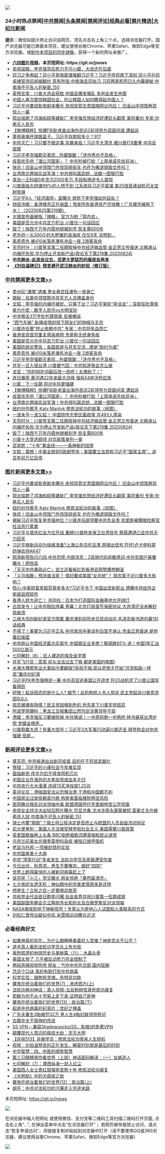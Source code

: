 ![](https://raw.githubusercontent.com/fqnews/bnews/master/64photo/fqnews-qr.jpg)

<div id="tt">
<h3>24小时热点禁闻|<a href="#%E4%B8%AD%E5%85%B1%E7%A6%81%E9%97%BB%E6%9B%B4%E5%A4%9A%E6%96%87%E7%AB%A0">中共禁闻</a>|<a href="#%E5%9B%BE%E7%89%87%E6%96%B0%E9%97%BB%E6%9B%B4%E5%A4%9A%E6%96%87%E7%AB%A0">头条禁闻</a>|<a href="#%E6%96%B0%E9%97%BB%E8%AF%84%E8%AE%BA%E6%9B%B4%E5%A4%9A%E6%96%87%E7%AB%A0">禁闻评论|<a href="#%E5%BF%85%E7%9C%8B%E7%BB%8F%E5%85%B8%E5%A5%BD%E6%96%87">经典必看|<a href="/video.md#%E7%A6%81%E7%89%87%E7%B2%BE%E9%80%89">禁片精选</a>|<a href="https://github.com/fqnews/djy/blob/master/gb/nf1351518.md#1">大纪元新闻</a></h3>
<div><b>提示：</b>微信如提示停止访问该网页，须先点击右上角三个点，选择浏览器打开。国产浏览器可能已屏蔽本项目，建议使用谷歌Chrome、苹果Safari、微软Edge等官方浏览器。或<a href="https://github.com/fqnews/bnews/blob/master/%E5%88%B6%E4%BD%9Cgit%E7%A6%81%E9%97%BB%E9%95%9C%E5%83%8F.md">制作本项目的同步镜像</a>，获得一个新的网址来推广。</div>
<ul>
<li><b><a href="http://d1.bdrive.tk/64.mp4" target="_blank">六四图片视频</a>，本页短网址: https://git.io/jnews</b></li>
<li><a href="/bannedvideo/20200825/1385463.md">央视屈服，李克强背后势力不可小觑，大戏还在后面</a></li>
<li><a href="/comments/20200825/1385571.md">邓习之争再起？邓小平家族密谋推翻习近平？习近平传将南下深圳 邓小平孙邓卓棣官场旧闻被翻炒 意有所指 中南海去邓抬习 习邓两家积怨已久内幕揭秘 中南海不可告人的秘密_150</a></li>
<li><a href="/comments/20200825/1385619.md">英预言家：川普大选会获胜 中国会爆发骚乱 多地会发生地震</a></li>
<li><a href="/bannedvideo/20200825/1385589.md">中国人再次震惊韩国社会，你让韩国人如何瞧得起中国人？</a></li>
<li><a href="/topimagenews/20200825/1385728.md">习近平也要成影帝剧本曝光 央视现郭文贵国旗网议内应！ 旧金山中领馆再现惊人一幕</a></li>
<li><a href="/topimagenews/20200825/1385626.md">郭台铭跑了鸿海和硕等建新厂 李克强忽悠经济好遭巨头戳穿 美将重创 专家:勿再买人民币</a></li>
<li><a href="/comments/20200825/1385513.md">【微博精粹】惊爆FBI卧底查出海外民运2前领导为双面间谍 遭起诉</a></li>
<li><a href="/bannedvideo/20200826/1385772.md">蓬佩奥揭开瑞银盖子，习近平存款知多少？917</a></li>
<li><a href="/cnnews/20200825/1385668.md">中共灭亡！习只要不做这事 风暴来临！习近平大清洗 被川普打8重拳 中共反屈膝</a></li>
<li><a href="/cbnews/20200825/1385598.md">习近平李克强勘灾表现…外媒狠酸：「连作秀也不及格」</a></li>
<li><a href="/cbnews/20200825/1385457.md">疫苗优先供「湄公河国家」？ 中共秒被打脸「上周承诺先给非洲」</a></li>
<li><a href="/topimagenews/20200825/1385377.md">快讯！旧金山中领馆门外惊现碎纸车 也在为撤退销毁文件吗？</a></li>
<li><a href="/cbnews/20200825/1385443.md">台湾南北两端实战军演！中共频叫嚣武统…法媒一图狠打脸</a></li>
<li><a href="/baitai/20200825/1385531.md">青岛一正科级5年贪污2000多万 手段和用途令人震惊</a></li>
<li><a href="/cnnews/20200826/1385759.md">川普面临大阴谋99%的人想不到 江系放风习近平密谋 美25倍音速战机可太空射核弹</a></li>
<li><a href="/headline/20200825/1385663.md">习近平9人「经济国师」首曝光 弱势下李克强如何自处？</a></li>
<li><a href="/bannedvideo/20200825/1385553.md">财经冷眼：香港楼市正在崩盘！甩卖所有香港资产尽快撤！广东楼市被拖下水！（20200825第319期）</a></li>
<li><a href="/baitai/20200825/1385653.md">大理宣传画被指「辣眼」 官方为她「穿内衣」</a></li>
<li><a href="/cbnews/20200825/1385691.md">美国是否允许中共武力犯台 川普仅一句话回应</a></li>
<li><a href="/cbnews/20200825/1385389.md">毁了！陕西千万年丹霞地貌被刻字 恢复需600年</a></li>
<li><a href="/funmedia/20200825/1385460.md">老外将一头300斤的大肥猪扔进海底 仅仅9天 没想到…</a></li>
<li><a href="/cbnews/20200825/1385605.md">离奇意外 被410米落差瀑布冲击一夜 2游客丧命</a></li>
<li><a href="/cbnews/20200825/1385425.md">天亮时分：川普誓言第二任期拔掉中共经济输血管;金正恩又传昏迷,北韩承认内循环失败;华为停止开发新产品(政论天下第219集 20200824)</a></li>
<li><b><a href="/comments/20200211/1275071.md" target="_blank">中共肺炎-此波会过去，但更大更猛烈的瘟疫会再来</a></b></li>
<li><b><a href="/comments/20200207/1272816.md" target="_blank">《刘伯温碑记》预言避开武汉肺炎的妙招（修订版）</a></b></li>
</ul>
</div>

<div class="catlist">
<h3><a href="/cbnews/" target="_blank">中共禁闻</a><span><a href="/cbnews/" target="_blank" rel="nofollow">更多文章>></a></span></h3>
<ul>
<li><a href="/cbnews/20200826/1385919.md" target="_blank">贵州玩“瀑降”遇难 男女悬空挂瀑布一夜身亡</a></li>
<li><a href="/cbnews/20200826/1385907.md" target="_blank">揭秘：驻美中领馆帮中共军方人员掩盖身份</a></li>
<li><a href="/cbnews/20200826/1385901.md" target="_blank">文昭：李克强抗内循环被贬、只等下台？习近平掌舵&quot;座谈会“；深夜狂批蓬佩奥为什麽；数字人民币vs大明宝钞</a></li>
<li><a href="/cbnews/20200826/1385885.md" target="_blank">中共喉舌3万字批判蓬佩奥 反被嘲讽</a></li>
<li><a href="/cbnews/20200826/1385863.md" target="_blank">“西气东输” 新疆疫情封锁下网友们的呐喊与无奈</a></li>
<li><a href="/cbnews/20200826/1385844.md" target="_blank">川普连任要“终止依赖中共” 专家：中共将失血而亡</a></li>
<li><a href="/cbnews/20200825/1385727.md" target="_blank">香港发现首宗重复感染病例 专家称无终身免疫</a></li>
<li><a href="/cbnews/20200825/1385691.md" target="_blank">美国是否允许中共武力犯台 川普仅一句话回应</a></li>
<li><a href="/cbnews/20200825/1385606.md" target="_blank">美国防部长警告：各国若是与共军交流…便是“助纣为虐”</a></li>
<li><a href="/cbnews/20200825/1385605.md" target="_blank">离奇意外 被410米落差瀑布冲击一夜 2游客丧命</a></li>
<li><a href="/cbnews/20200825/1385598.md" target="_blank">习近平李克强勘灾表现…外媒狠酸：「连作秀也不及格」</a></li>
<li><a href="/cbnews/20200825/1385597.md" target="_blank">共军一旦入侵台湾 川普霸气回：中共知道我会怎么做</a></li>
<li><a href="/cbnews/20200825/1385561.md" target="_blank">法官：“你的辩护词最后改一改吧！太激励了！”</a></li>
<li><a href="/cbnews/20200825/1385551.md" target="_blank">连日暴雨 黄河遇22年来最大洪峰 强拆54座浮桥应急</a></li>
<li><a href="/cbnews/20200825/1385532.md" target="_blank">川普︰下一任期 将对中共更强硬</a></li>
<li><a href="/comments/20200825/1385513.md" target="_blank">【微博精粹】惊爆FBI卧底查出海外民运2前领导为双面间谍 遭起诉</a></li>
<li><a href="/cbnews/20200825/1385457.md" target="_blank">疫苗优先供「湄公河国家」？ 中共秒被打脸「上周承诺先给非洲」</a></li>
<li><a href="/cbnews/20200825/1385443.md" target="_blank">台湾南北两端实战军演！中共频叫嚣武统…法媒一图狠打脸</a></li>
<li><a href="/comments/20200825/1385430.md" target="_blank">纽约创作歌手 Katy Mantyk 修炼法轮功的故事（组图）</a></li>
<li><a href="/cbnews/20200825/1385442.md" target="_blank">一波未平一波又起！ 中国惊传志贺氏菌疫情 共493人感染</a></li>
<li><a href="/cbnews/20200825/1385425.md" target="_blank">天亮时分：川普誓言第二任期拔掉中共经济输血管;金正恩又传昏迷,北韩承认内循环失败;华为停止开发新产品(政论天下第219集 20200824)</a></li>
<li><a href="/cbnews/20200825/1385389.md" target="_blank">毁了！陕西千万年丹霞地貌被刻字 恢复需600年</a></li>
<li><a href="/cbnews/20200825/1385388.md" target="_blank">川普十大竞选纲领 对华政策单列一章</a></li>
<li><a href="/comments/20200825/1385382.md" target="_blank">百家姓：“十年”黄金线——一条神秘的纽带</a></li>
<li><a href="/cbnews/20200825/1385356.md" target="_blank">文昭：震撼！中美全脱钩5政纲登场；美国要立法禁称习近平“国家主席”、追百年前万亿巨债</a></li>

</ul>
</div>
<div class="catlist">
<h3><a href="/topimagenews/" target="_blank">图片新闻</a><span><a href="/topimagenews/" target="_blank" rel="nofollow">更多文章>></a></span></h3>
<ul>
<li><a href="/topimagenews/20200825/1385728.md" target="_blank">习近平也要成影帝剧本曝光 央视现郭文贵国旗网议内应！ 旧金山中领馆再现惊人一幕</a></li>
<li><a href="/topimagenews/20200825/1385626.md" target="_blank">郭台铭跑了鸿海和硕等建新厂 李克强忽悠经济好遭巨头戳穿 美将重创 专家:勿再买人民币</a></li>
<li><a href="/comments/20200825/1385430.md" target="_blank">纽约创作歌手 Katy Mantyk 修炼法轮功的故事（组图）</a></li>
<li><a href="/topimagenews/20200825/1385377.md" target="_blank">快讯！旧金山中领馆门外惊现碎纸车 也在为撤退销毁文件吗？</a></li>
<li><a href="/topimagenews/20200824/1385240.md" target="_blank">揭秘习近平恢复李克强地位？川普连任纲领要中共负全责 哈里斯被曝做检察官枉法恶行累累</a></li>
<li><a href="/topimagenews/20200824/1385155.md" target="_blank">习近平与曾庆红全方位开战 重磅!川普昨发保卫台湾信号 蔡霞遭遇凸显中共无力回天</a></li>
<li><a href="/topimagenews/20200824/1385133.md" target="_blank">习近平掀新运动为啥做准备?上海公务员吃豆渣 网嗅出信号 吓坏!卢卡申科穿防弹衣持AK47</a></li>
<li><a href="/topimagenews/20200823/1384619.md" target="_blank">网游新预告闪六四 中共恐慌 内部消息：2高频代码非敏感词 中共贫困户豪奢曝光！网惊呆</a></li>
<li><a href="/topimagenews/20200823/1384618.md" target="_blank">「天灭中共暴政必亡」宜兰这看板红到香港去网赞爆想朝圣</a></li>
<li><a href="/topimagenews/20200823/1384594.md" target="_blank">「义乌指数」预测谁当家？ 情妇要成美国“女总统”？ 班农案子对川普多大影响？</a></li>
<li><a href="/topimagenews/20200823/1384509.md" target="_blank">惊心:中美财富差距究竟有多大?习近平令下 中国出现新职业 德曝中共给外企偷装监控软件</a></li>
<li><a href="/topimagenews/20200823/1384412.md" target="_blank">香港人财大逃亡！ 共同社：日本为打造国际金融基地大开绿灯</a></li>
<li><a href="/topimagenews/20200823/1384229.md" target="_blank">白宫发令！让中共赔拉序幕 黑幕！北京打疫苗签保密协议 大连湾还没未解封 民崩溃</a></li>
<li><a href="/topimagenews/20200822/1384216.md" target="_blank">三峡大坝创新纪录官方隐匿 重庆淹到前所未见民说凶兆 毛泽东秘书透内幕1句话经典</a></li>
<li><a href="/topimagenews/20200822/1384172.md" target="_blank">不得了！美要为习近平正名 中共放风中美谈判白宫不承认 传金正恩昏迷 是他幕后操盘</a></li>
<li><a href="/topimagenews/20200822/1384137.md" target="_blank">中共刚认中国经济最大灰犀牛 中国钢企业多惨？鞍钢跌65% 逃！中国1年汇出500亿美元</a></li>
<li><a href="/comments/20200822/1383925.md" target="_blank">七印解封（8）：巨人建造的埃及金字塔</a></li>
<li><a href="/topimagenews/20200822/1383915.md" target="_blank">共军飞行员：乖乖 前头没法过去了嘛 都是美国的嘛图)</a></li>
<li><a href="/topimagenews/20200821/1383668.md" target="_blank">水淹大佛那年出大事如今要翻版?央视不报:民众悲惨才开始“河流和路一样高”重庆创纪录</a></li>
<li><a href="/topimagenews/20200821/1383595.md" target="_blank">习近平PK李克强稍逊一筹 中共高官逃美国公开退党 歼20战机完了川普让国军看得到</a></li>
<li><a href="/topimagenews/20200821/1383581.md" target="_blank">挖根！起诉班农的是什么人? 细节！此机构抓人令人惊讶 民主党起诉川普竞选团队6人</a></li>
<li><a href="/topimagenews/20200821/1383491.md" target="_blank">班农被捕有隐情？民主党因嗅到危机 抢先拿下川普军师班农</a></li>
<li><a href="/topimagenews/20200821/1383271.md" target="_blank">阿波罗网爆料：黑龙江日报集团公然包庇涉黄领导干部</a></li>
<li><a href="/topimagenews/20200820/1383199.md" target="_blank">港媒：李克强反习要被除掉 中共降调！一中原则剩一中两府 林书豪获台湾护照 党媒全噤声…</a></li>
<li><a href="/topimagenews/20200820/1383194.md" target="_blank">川普稳赢大选？有重大信号！习近平3大军事行动逼川普还击 拜登称会对中共强硬 但是&#8230;</a></li>

</ul>
</div>
<div class="catlist">
<h3><a href="/comments/" target="_blank">新闻评论</a><span><a href="/comments/" target="_blank" rel="nofollow">更多文章>></a></span></h3>
<ul>
<li><a href="/comments/20200826/1385926.md" target="_blank">章天亮: 中共疾速出台新冠疫苗 目的在于将其武器化</a></li>
<li><a href="/comments/20200826/1385917.md" target="_blank">贺铿：习近平的小康社会今年难实现</a></li>
<li><a href="/comments/20200826/1385916.md" target="_blank">面临断供 传华为饥不择食囤积芯片</a></li>
<li><a href="/comments/20200826/1385915.md" target="_blank">中国企业在海外的大笔投资或血本无归</a></li>
<li><a href="/comments/20200826/1385914.md" target="_blank">中共央行大水漫灌 连续13天净投放1.25兆</a></li>
<li><a href="/comments/20200826/1385913.md" target="_blank">英评论员：港版国安法以恐惧治港 于港和中国都不利</a></li>
<li><a href="/comments/20200826/1385906.md" target="_blank">中国房企过度依赖首付款 购房者面临楼财两空风险</a></li>
<li><a href="/comments/20200826/1385905.md" target="_blank">医院确诊俄反对派领袖中毒 欧盟德国呼吁克里姆林宫公开彻查</a></li>
<li><a href="/comments/20200826/1385894.md" target="_blank">央视女主持沈冰出狱后照片曝光 尽显沧桑 沈冰涉周永康案被抓 富豪丈夫也被牵连入狱 中南海不可告人的秘密_151</a></li>
<li><a href="/comments/20200826/1385893.md" target="_blank">瑞士也要“脱欧”？瑞士将公投决定是否终止与欧盟的人员自由流动协议</a></li>
<li><a href="/comments/20200826/1385880.md" target="_blank">前大使黑利：美国人无法接受拜登和社会主义 美国需要川普政策</a></li>
<li><a href="/comments/20200826/1385875.md" target="_blank">英爱国歌曲再上头条 BBC拒绝唱歌词遭英相和民众谴责</a></li>
<li><a href="/comments/20200826/1385874.md" target="_blank">乌克兰前美女总理季莫申科染疫 被指已接呼吸机</a></li>
<li><a href="/comments/20200826/1385873.md" target="_blank">老鼠乌托邦,一项被封禁的实验</a></li>
<li><a href="/comments/20200826/1385868.md" target="_blank">中共国审美十大病</a></li>
<li><a href="/comments/20200826/1385861.md" target="_blank">中共“清零行动”多省发生 法轮功学员及家属遭受伤害</a></li>
<li><a href="/comments/20200826/1385860.md" target="_blank">今日出伏，秋意浓，养生不要懈怠，做好“四防”</a></li>
<li><a href="/comments/20200826/1385823.md" target="_blank">世界上跑得最快的人被新冠病毒赶上了</a></li>
<li><a href="/comments/20200826/1385814.md" target="_blank">吴宗宪「小三」罕见曝光 网友惊艳「果然最漂亮」</a></li>
<li><a href="/comments/20200826/1385799.md" target="_blank">七夕夜织女透天机：神仙眼中的完美爱情原来是这样</a></li>
<li><a href="/comments/20200826/1385795.md" target="_blank">想养生？立秋之后一定要喝这款茶</a></li>
<li><a href="/comments/20200826/1385780.md" target="_blank">共和党全代会首日群星闪耀 社会各界共祝川普第一任期成就</a></li>
<li><a href="/comments/20200826/1385779.md" target="_blank">美国副国务卿会见立陶宛外长和防长及白俄罗斯反对派领袖</a></li>
<li><a href="/comments/20200826/1385778.md" target="_blank">NASA接收到地下神秘信号！专家认为是地心人试图和人类联系的方式</a></li>
<li><a href="/comments/20200826/1385763.md" target="_blank">刘松仁曾传出疑似中风 米雪陪运动曝光近况</a></li>

</ul>
</div>

<div class="catlist">
<h3>必看经典好文</h3>
<ul>
<li><a href="/comments/20200623/1346844.md" target="_blank">如果神真的存在，为什么眼睁睁看着好人受难？神是否太不公平？</a></li>
<li><a href="/comments/20200227/1284657.md" target="_blank">道术高人看到法轮功学员头上有光柱</a></li>
<li><a href="/cbnews/20171115/856086.md" target="_blank">我所知道的地球历史与奥秘篇（六）：水晶头骨</a></li>
<li><a href="/comments/20200624/1349702.md" target="_blank">美国太惨了 几乎被反动势力完全控制了</a></li>
<li><a href="/cbnews/20200703/1355059.md" target="_blank">两段恶搞视频热传 网友：气炸中共外交部 国内狂删</a></li>
<li><a href="/comments/20200707/1357090.md" target="_blank">念这个口诀 真的有助打败中共病毒</a></li>
<li><a href="/comments/20200605/783205.md" target="_blank">科学实验：植物有灵魂，有特异功能</a></li>
<li><a href="/topimagenews/20180527/948369.md" target="_blank">魔鬼在统治着我们的世界(7)：渗透西方(上)</a></li>
<li><a href="/comments/20190516/1128964.md" target="_blank">法轮功再创神话：真人视频-五处粉碎性骨折炼功康复</a></li>
<li><a href="/ccpdope/20190803/1168965.md" target="_blank">耶稣为何不从十字架上走下来 证明自己是神</a></li>
<li><a href="/topimagenews/20180602/951960.md" target="_blank">魔鬼在统治着我们的世界(13)：政治篇(下)</a></li>
<li><a href="/comments/20200702/1354076.md" target="_blank">起底中共病毒的纪录片：世纪之掩盖</a></li>
<li><a href="/cbnews/20200611/1343037.md" target="_blank">广东夫妻生3胎被罚32万 黑人生4胎妇联领导慰问</a></li>
<li><a href="/ccpdope/20200531/1337409.md" target="_blank">古籍中关于瘟神的传说</a></li>
<li><a href="/comments/20191231/1250654.md" target="_blank">SS VPN &#8211; 兼容Shadowsocks(SS、影梭)的免费VPN</a></li>
<li><a href="/comments/20200619/783185.md" target="_blank">颠覆现代人常识的瘟疫大劫：天灭大明</a></li>
<li><a href="/cbnews/20200518/1330564.md" target="_blank">【庆祝513】非裔学员：修炼法轮功带来人生转机</a></li>
<li><a href="/comments/20200628/1351782.md" target="_blank">视频：刘伯温预言的正在发生，解密时刻就是最后的时刻</a></li>
<li><a href="/comments/20200605/783247.md" target="_blank">中华智慧：四、中医的顺势智慧</a></li>
<li><a href="/comments/20200426/1319648.md" target="_blank">第三只眼睛带你看世界（上部）神话密码解译：（一）女娲造人</a></li>
<li><a href="/comments/20200820/1383036.md" target="_blank">七印解封（7）：摩西纵身一跃入红尘</a></li>
<li><a href="/comments/20190126/1070164.md" target="_blank">美国西人女士患红斑狼疮苦熬十年 修炼法轮功康复</a></li>
<li><a href="/comments/20200203/1269785.md" target="_blank">《大明劫》中的大瘟疫之劫</a></li>
<li><a href="/topimagenews/20180601/951286.md" target="_blank">魔鬼在统治着我们的世界(12)：政治篇(上)</a></li>
<li><a href="/cbnews/20200720/1363328.md" target="_blank">胡平：中共对法轮功的污蔑走入穷途末路</a></li>

</ul>
</div>

本页短网址: https://git.io/jnews

![](https://raw.githubusercontent.com/fqnews/bnews/master/64photo/fqnews-qr.jpg)

在浏览器中输入短网址 或使用微信、支付宝等二维码工具扫描二维码打开页面, 点击右上角"...", 在弹出菜单中点击“在浏览器打开”； 若网页被举报禁止访问，请点击“恢复申请访问”，将链接复制并粘贴到浏览器中打开（请不要使用QQ或360浏览器，建议使用谷歌Chrome、苹果Safari、微软Edge等官方浏览器）

![](https://raw.githubusercontent.com/fqnews/bnews/master/64photo/wx.jpg)